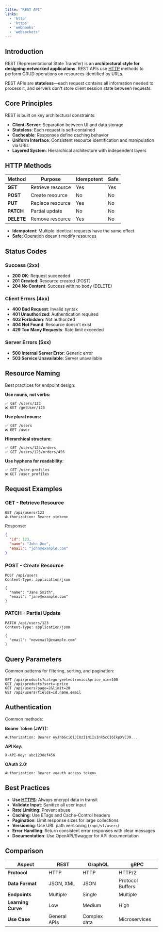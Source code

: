 ```yaml
---
title: "REST API"
links:
  - 'http'
  - 'https'
  - 'webhooks'
  - 'websockets'
---
```


## Introduction

REST (Representational State Transfer) is an **architectural style for designing networked applications**. REST APIs use [HTTP](/notes/http) methods to perform CRUD operations on resources identified by URLs.

REST APIs are **stateless**—each request contains all information needed to process it, and servers don't store client session state between requests.

## Core Principles

REST is built on key architectural constraints:

- **Client-Server**: Separation between UI and data storage
- **Stateless**: Each request is self-contained
- **Cacheable**: Responses define caching behavior
- **Uniform Interface**: Consistent resource identification and manipulation via URIs
- **Layered System**: Hierarchical architecture with independent layers

## HTTP Methods

| Method | Purpose | Idempotent | Safe |
|--------|---------|------------|------|
| **GET** | Retrieve resource | Yes | Yes |
| **POST** | Create resource | No | No |
| **PUT** | Replace resource | Yes | No |
| **PATCH** | Partial update | No | No |
| **DELETE** | Remove resource | Yes | No |

- **Idempotent**: Multiple identical requests have the same effect
- **Safe**: Operation doesn't modify resources

## Status Codes

### Success (2xx)
- **200 OK**: Request succeeded
- **201 Created**: Resource created (POST)
- **204 No Content**: Success with no body (DELETE)

### Client Errors (4xx)
- **400 Bad Request**: Invalid syntax
- **401 Unauthorized**: Authentication required
- **403 Forbidden**: Not authorized
- **404 Not Found**: Resource doesn't exist
- **429 Too Many Requests**: Rate limit exceeded

### Server Errors (5xx)
- **500 Internal Server Error**: Generic error
- **503 Service Unavailable**: Server unavailable

## Resource Naming

Best practices for endpoint design:

**Use nouns, not verbs:**
```
✅ GET /users/123
❌ GET /getUser/123
```

**Use plural nouns:**
```
✅ GET /users
❌ GET /user
```

**Hierarchical structure:**
```
✅ GET /users/123/orders
✅ GET /users/123/orders/456
```

**Use hyphens for readability:**
```
✅ GET /user-profiles
❌ GET /user_profiles
```

## Request Examples

### GET - Retrieve Resource

```http
GET /api/users/123
Authorization: Bearer <token>
```

Response:
```json
{
  "id": 123,
  "name": "John Doe",
  "email": "john@example.com"
}
```

### POST - Create Resource

```http
POST /api/users
Content-Type: application/json

{
  "name": "Jane Smith",
  "email": "jane@example.com"
}
```

### PATCH - Partial Update

```http
PATCH /api/users/123
Content-Type: application/json

{
  "email": "newemail@example.com"
}
```

## Query Parameters

Common patterns for filtering, sorting, and pagination:

```http
GET /api/products?category=electronics&price_min=100
GET /api/products?sort=-price
GET /api/users?page=2&limit=20
GET /api/users?fields=id,name,email
```

## Authentication

Common methods:

**Bearer Token (JWT):**
```http
Authorization: Bearer eyJhbGciOiJIUzI1NiIsInR5cCI6IkpXVCJ9...
```

**API Key:**
```http
X-API-Key: abc123def456
```

**OAuth 2.0:**
```http
Authorization: Bearer <oauth_access_token>
```

## Best Practices

- **Use [HTTPS](/notes/https)**: Always encrypt data in transit
- **Validate Input**: Sanitize all user input
- **Rate Limiting**: Prevent abuse
- **Caching**: Use ETags and Cache-Control headers
- **Pagination**: Limit response sizes for large collections
- **Versioning**: Use URL path versioning (`/api/v1/users`)
- **Error Handling**: Return consistent error responses with clear messages
- **Documentation**: Use OpenAPI/Swagger for API documentation

## Comparison

| Aspect | REST | GraphQL | gRPC |
|--------|------|---------|------|
| **Protocol** | HTTP | HTTP | HTTP/2 |
| **Data Format** | JSON, XML | JSON | Protocol Buffers |
| **Endpoints** | Multiple | Single | Multiple |
| **Learning Curve** | Low | Medium | High |
| **Use Case** | General APIs | Complex data | Microservices |
